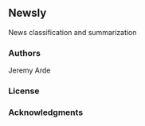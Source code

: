 ## Newsly
News classification and summarization

### Authors
Jeremy Arde

### License

### Acknowledgments
